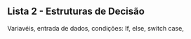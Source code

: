 ## Lista 2 - Estruturas de Decisão

Variavéis, entrada de dados, condições: If, else, switch case, 
